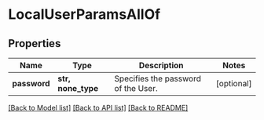 # LocalUserParamsAllOf


## Properties
Name | Type | Description | Notes
------------ | ------------- | ------------- | -------------
**password** | **str, none_type** | Specifies the password of the User. | [optional] 

[[Back to Model list]](../README.md#documentation-for-models) [[Back to API list]](../README.md#documentation-for-api-endpoints) [[Back to README]](../README.md)


